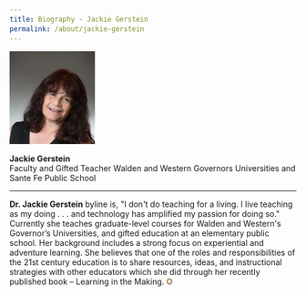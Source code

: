 ```yaml
---
title: Biography - Jackie Gerstein
permalink: /about/jackie-gerstein
---
```


<div style="width:150px"><img src="/images/Photo_Jackie Gerstein.png" alt="Jackie Gerstein" /></div>

**Jackie Gerstein**<br>
Faculty and Gifted Teacher
Walden and Western Governors Universities and Sante Fe Public School

---

**Dr. Jackie Gerstein** byline is, "I don't do teaching for a living. I live teaching as my doing . . . and technology has amplified my passion for doing so." Currently she teaches graduate-level courses for Walden and Western's Governor’s Universities, and gifted education at an elementary public school. Her background includes a strong focus on experiential and adventure learning. She believes that one of the roles and responsibilities of the 21st century education is to share resources, ideas, and instructional strategies with other educators which she did through her recently published book – Learning in the Making. **<font color="#967942">O</font>**
